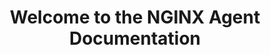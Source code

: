 ---
title: "Welcome to the NGINX Agent Documentation"
description: "Description Placeholder"
linkTitle: "NGINX Agent"
menu: docs
---